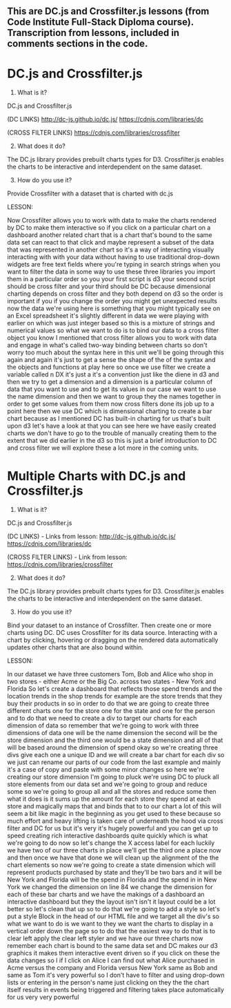 ## This are DC.js and Crossfilter.js lessons (from Code Institute Full-Stack Diploma course). Transcription from lessons, included in comments sections in the code. 

# DC.js and Crossfilter.js

1. What is it?

DC.js and Crossfilter.js

(DC LINKS)
http://dc-js.github.io/dc.js/
https://cdnjs.com/libraries/dc

(CROSS FILTER LINKS)
https://cdnjs.com/libraries/crossfilter

2. What does it do?

The DC.js library provides prebuilt charts types for D3. Crossfilter.js enables the charts to be interactive and interdependent on the same dataset.

3. How do you use it?

Provide Crossfilter with a dataset that is charted with dc.js

LESSON:

Now Crossfilter allows you to work with data to make the charts rendered by DC to make them interactive so if you click on a
particular chart on a dashboard another related chart that is a chart that's
bound to the same data set can react to that click and maybe represent a subset
of the data that was represented in another chart so it's a way of
interacting visually interacting with with your data without having to use
traditional drop-down widgets are free text fields where you're typing in
search strings when you want to filter the data in some way to use these three
libraries you import them in a particular order so you your first
script is d3 your second script should be cross filter and your third should be
DC because dimensional charting depends on cross filter and they both depend on
d3 so the order is important if you if you change the order you might get
unexpected results now the data we're using here is something that you might
typically see on an Excel spreadsheet it's slightly different in data we were
playing with earlier on which was just integer based so this is a mixture of
strings and numerical values so what we want to do is to bind our data to a
cross filter object you know I mentioned that cross filter allows you to work
with data and engage in what's called two-way binding between charts so don't
worry too much about the syntax here in this unit we'll be going through this
again and again it's just to get a sense the shape of the of the syntax and the
objects and functions at play here so once we use filter we create a variable
called n DX it's just a it's a convention just like the diene in d3 and
then we try to get a dimension and a dimension is a particular column of data
that you want to use and to get its values in our case we want to use the
name dimension and then we want to group they the names together in order to get
some values from them now cross filters done its job up to a point here then we
use DC which is dimensional charting to create a bar chart because as I
mentioned DC has built-in charting for us that's built upon d3
let's have a look at that you can see here we have easily created charts we
don't have to go to the trouble of manually creating them to the extent
that we did earlier in the d3 so this is just a brief introduction to DC and
cross filter we will explore these a lot more in the coming units.


# Multiple Charts with DC.js and Crossfilter.js

1. What is it?

DC.js and Crossfilter.js

(DC LINKS) - Links from lesson:
http://dc-js.github.io/dc.js/
https://cdnjs.com/libraries/dc

(CROSS FILTER LINKS) - Link from lesson:
https://cdnjs.com/libraries/crossfilter

2. What does it do?

The DC.js library provides prebuilt charts types for D3. Crossfilter.js enables the charts to be interactive and interdependent on the same dataset.

3. How do you use it?

Bind your dataset to an instance of Crossfilter. Then create one or more charts using DC. DC uses Crossfilter for its data source. Interacting with a chart by clicking, hovering or dragging on the rendered data automatically updates other charts that are also bound within.

LESSON:

In our dataset we have three customers Tom, Bob and Alice who shop in two
stores - either Acme or the Big Co. across two states - New York and Florida
So let's create a dashboard that reflects those spend trends and the
location trends in the shop trends for example are the store trends that they
buy their products in so in order to do that we are going to create three
different charts one for the store one for the state and one for the person and
to do that we need to create a div to target our charts for each dimension of
data so remember that we're going to work with three dimensions of data one
will be the name dimension the second will be the store dimension and the
third one would be a state dimension and all of that will be based around the
dimension of spend okay so we're creating three divs give each one a
unique ID and we will create a bar chart for each div
so we just can rename our parts of our code from the last example and mainly
it's a case of copy and paste with some minor changes so here we're creating our
store dimension I'm going to pluck we're using DC to pluck all store elements
from our data set and we're going to group and reduce some so we're going to
group all and all the stores and reduce some then what it does is it sums up the
amount for each store they spend at each store and magically maps that and binds
that to to our chart a lot of this will seem a bit like magic in the beginning
as you get used to these because so much effort and heavy lifting is taken care
of underneath the hood via cross filter and DC for us but it's very it's hugely
powerful and you can get up to speed creating rich interactive dashboards
quite quickly which is what we're going to do now so let's change the X access
label for each luckily we have two of our three charts in place we'll get the
third one a place now and then once we have that done we will clean up the
alignment of the the chart elements
so now we're going to create a state dimension which will represent products
purchased by state and they'll be two bars and it will be New York and Florida
will be the spend in Florida and the spend in in New York we changed the
dimension on line 84 we change the dimension for each of these bar charts
and we have the makings of a dashboard an interactive dashboard but they the
layout isn't isn't it layout could be a lot better so let's clean that up
so to do that we're going to add a style so let's put a style Block in the head
of our HTML file and we target all the div's so what we want to do is we want to
they we want the charts to display in a vertical order down the page so to do
that the easiest way to do that is to clear left apply the clear left styler
and we have our three charts now remember each chart is bound
to the same data set and DC makes our d3 graphics it makes them interactive event
driven so if you click on these the data changes so I if I click on Alice I can
find out what Alice purchased in Acme versus the company and Florida versus
New York same as Bob and same as Tom
it's very powerful so I don't have to filter and using drop-down lists or
entering in the person's name just clicking on they the the chart itself
results in events being triggered and filtering takes place automatically for
us very very powerful

